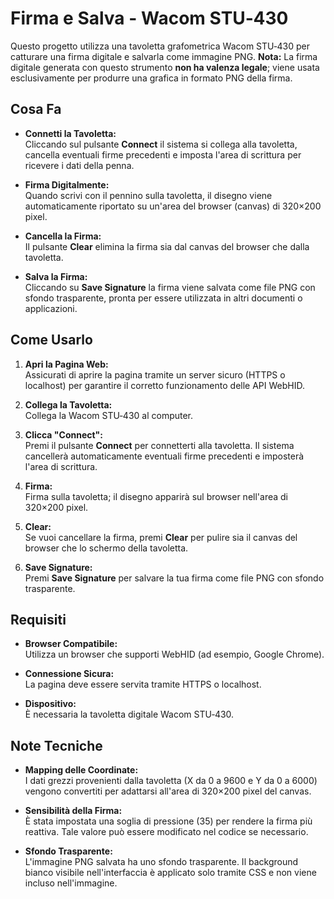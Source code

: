 # Firma e Salva - Wacom STU‑430

Questo progetto utilizza una tavoletta grafometrica Wacom STU‑430 per catturare una firma digitale e salvarla come immagine PNG. **Nota:** La firma digitale generata con questo strumento **non ha valenza legale**; viene usata esclusivamente per produrre una grafica in formato PNG della firma.

## Cosa Fa

- **Connetti la Tavoletta:**  
  Cliccando sul pulsante **Connect** il sistema si collega alla tavoletta, cancella eventuali firme precedenti e imposta l'area di scrittura per ricevere i dati della penna.

- **Firma Digitalmente:**  
  Quando scrivi con il pennino sulla tavoletta, il disegno viene automaticamente riportato su un'area del browser (canvas) di 320×200 pixel.

- **Cancella la Firma:**  
  Il pulsante **Clear** elimina la firma sia dal canvas del browser che dalla tavoletta.

- **Salva la Firma:**  
  Cliccando su **Save Signature** la firma viene salvata come file PNG con sfondo trasparente, pronta per essere utilizzata in altri documenti o applicazioni.

## Come Usarlo

1. **Apri la Pagina Web:**  
   Assicurati di aprire la pagina tramite un server sicuro (HTTPS o localhost) per garantire il corretto funzionamento delle API WebHID.

2. **Collega la Tavoletta:**  
   Collega la Wacom STU‑430 al computer.

3. **Clicca "Connect":**  
   Premi il pulsante **Connect** per connetterti alla tavoletta. Il sistema cancellerà automaticamente eventuali firme precedenti e imposterà l'area di scrittura.

4. **Firma:**  
   Firma sulla tavoletta; il disegno apparirà sul browser nell'area di 320×200 pixel.

5. **Clear:**  
   Se vuoi cancellare la firma, premi **Clear** per pulire sia il canvas del browser che lo schermo della tavoletta.

6. **Save Signature:**  
   Premi **Save Signature** per salvare la tua firma come file PNG con sfondo trasparente.

## Requisiti

- **Browser Compatibile:**  
  Utilizza un browser che supporti WebHID (ad esempio, Google Chrome).

- **Connessione Sicura:**  
  La pagina deve essere servita tramite HTTPS o localhost.

- **Dispositivo:**  
  È necessaria la tavoletta digitale Wacom STU‑430.

## Note Tecniche

- **Mapping delle Coordinate:**  
  I dati grezzi provenienti dalla tavoletta (X da 0 a 9600 e Y da 0 a 6000) vengono convertiti per adattarsi all'area di 320×200 pixel del canvas.

- **Sensibilità della Firma:**  
  È stata impostata una soglia di pressione (35) per rendere la firma più reattiva. Tale valore può essere modificato nel codice se necessario.

- **Sfondo Trasparente:**  
  L'immagine PNG salvata ha uno sfondo trasparente. Il background bianco visibile nell'interfaccia è applicato solo tramite CSS e non viene incluso nell'immagine.

